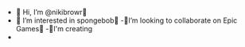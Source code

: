 - 👋 Hi, I’m @nikibrowr👋
- 👀 I’m interested in spongebob👀
-💞️I’m looking to collaborate on Epic Games💞️
-💞️I'm creating
- 

<!---
nikibrowr/nikibrowr is a ✨ special ✨ repository because its `README.md` (this file) appears on your GitHub profile.
You can click the Preview link to take a look at your changes.
--->
